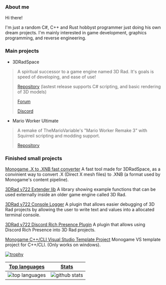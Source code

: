 ### About me

Hi there!

I'm just a random C#, C++ and Rust hobbyst programmer just doing his own dream projects. I'm mainly interested in game development, graphics programming, and reverse engineering.

### Main projects
- 3DRadSpace

>A spiritual successor to a game engine named 3D Rad. It's goals is speed of developing, and ease of use!
>
>[Repository](https://www.github.com/3DRadSpace/3D_Rad_Space) (lastest release supports C# scripting, and basic rendering of 3D models)
>
>[Forum](https://3dradspace.com/Forum)
>
>[Discord](https://discord.gg/9BcQQyu)

- Mario Worker Ultimate
>
>A remake of TheMarioVariable's "Mario Worker Remake 3" with Squirreil scripting and modding support.
>
>[Repository](https://github.com/NicusorN5/Mario-Worker-Ultimate)

### Finished small projects
[Monogame .X to .XNB fast converter](https://github.com/NicusorN5/Fast-XNB-Builder)
  A fast tool made for 3DRadSpace, as a convinient way to convert .X (Direct X mesh files) to .XNB (a format used by Monogame's content pipeline).
  
[3DRad v722 Extender lib](https://github.com/NicusorN5/3D_Rad_Extender_Lib)
  A library showing example functions that can be used externally inside an older game engine called 3D Rad.

[3DRad v722 Console Logger](https://github.com/NicusorN5/3DRad-Console-Logger)
  A plugin that allows easier debugging of 3D Rad projects by allowing the user to write text and values into a allocated terminal console.

[3DRad v722 Discord Rich Presence Plugin](https://github.com/NicusorN5/3DRad-Rich-Discord-Presence/)
  A plugin that allows using Discord Rich Presence into 3D Rad projects.

[Monogame C++/CLI Visual Studio Template Project](https://github.com/NicusorN5/Monogame-CPP-CLI-Template/)
 Monogame VS template project for C++/CLI. (Only works on windows).
 
[![trophy](https://github-profile-trophy.vercel.app/?username=NicusorN5&theme=onedark)](https://github.com/ryo-ma/github-profile-trophy)

 |[Top languages](https://github.com/NicusorN5/github-readme-stats#top-languages-card)|[Stats](https://github.com/NicusorN5/github-readme-stats#github-stats-card)|
|-|-|
|![top languages](https://github-readme-stats.vercel.app/api/top-langs/?username=NicusorN5&layout=compact&langs_count=6)|![github stats](https://github-readme-stats.vercel.app/api?username=NicusorN5&count_private=true&show_icons=true&hide=issues)|
